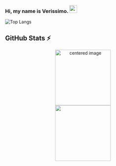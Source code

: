 ### Hi, my name is Verissimo. <img src="https://media.giphy.com/media/hvRJCLFzcasrR4ia7z/giphy.gif" width="25px"></a>


![Top Langs](https://github-readme-stats.vercel.app/api/top-langs/?username=Piucles&theme=synthwave&layout=compact)


## GitHub Stats ⚡
<div>
  <a href="https://github.com/Piucles">
  <center>
    <img height="180em" src="https://github-readme-stats.vercel.app/api?username=Piucles&show_icons=true&theme=synthwave&include_all_commits=true&count_private=true" alt="centered image">
  </center>
  <center>  
    <img height="180em" src="https://github-readme-stats.vercel.app/api/top-langs/?username=Piucles&layout=compact&theme=synthwave"/> 
  </center>
</div>
